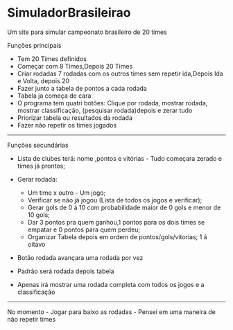 # SimuladorBrasileirao
Um site para simular campeonato brasileiro de 20 times

Funçôes principais
 - Tem 20 Times definidos
 - Começar com 8 Times,Depois 20 Times
 - Criar rodadas 7 rodadas com os outros times sem repetir ida,Depois Ida e Volta, depois 20
 - Fazer junto a tabela de pontos a cada rodada
 - Tabela ja começa de cara
 - O programa tem quatri botões: 
               Clique por rodada, mostrar rodada, mostrar classificação, (pesquisar rodada)depois e zerar tudo
 - Priorizar tabela ou resultados da rodada
 - Fazer não repetir os times jogados
 
 ----------------------------------------------------------------------
Funções secundárias
 - Lista de clubes terá: nome ,pontos e vitórias - Tudo começara zerado e times já prontos;
 - Gerar rodada: 
     - Um time x outro - Um jogo;
     - Verificar se não já jogou (Lista de todos os jogos e verificar);
     - Gerar gols de 0 á 10 com probabilidade maior de 0 gols e menor de 10 gols;
     - Dar 3 pontos pra quem ganhou,1 pontos para os dois times se empatar e 0 pontos para quem perdeu;
     - Organizar Tabela depois em ordem de pontos/gols/vitorias; 1 á oitavo
 - Botão rodada avançara uma rodada por vez
 
 - Padrão será rodada depois tabela
 - Apenas irá mostrar uma rodada completa com todos os jogos e a classificação

----------------------------------------------------------------------
No momento
        - Jogar para baixo as rodadas
        - Pensei em uma maneira de não repetir times